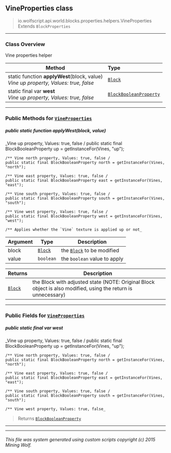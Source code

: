 ## VineProperties __class__

>io.wolfscript.api.world.blocks.properties.helpers.VineProperties
>Extends `BlockProperties`

---

### Class Overview

Vine properties helper

Method | Type   
--- | :--- 
static function __applyWest__(block, value) <br> _Vine up property, Values: true, false_ | [`Block`](..\..\Block.md)
static final var __west__ <br> _Vine up property, Values: true, false_ | [`BlockBooleanProperty`](..\BlockBooleanProperty.md)



---


### Public Methods for [`VineProperties`](VineProperties.md)

##### <a id='applywest'></a>public static function __applyWest__(block, value)

_Vine up property, Values: true, false /
    public static final BlockBooleanProperty up = getInstanceFor(Vines, "up");

    /** Vine north property, Values: true, false /
    public static final BlockBooleanProperty north = getInstanceFor(Vines, "north");

    /** Vine east property, Values: true, false /
    public static final BlockBooleanProperty east = getInstanceFor(Vines, "east");

    /** Vine south property, Values: true, false /
    public static final BlockBooleanProperty south = getInstanceFor(Vines, "south");

    /** Vine west property, Values: true, false /
    public static final BlockBooleanProperty west = getInstanceFor(Vines, "west");

    /** Applies whether the `Vine` texture is applied up or not_

Argument | Type | Description  
--- | --- | --- 
block | [`Block`](..\..\Block.md) | the [`Block`](..\..\Block.md) to be modified
value | `boolean` | the `boolean` value to apply

Returns | Description
--- | --- 
[`Block`](..\..\Block.md) | the Block with adjusted state (NOTE: Original Block object is also modified, using the return is unnecessary)


---

### Public Fields for [`VineProperties`](VineProperties.md)

##### <a id='west'></a>public static final var __west__

_Vine up property, Values: true, false /
    public static final BlockBooleanProperty up = getInstanceFor(Vines, "up");

    /** Vine north property, Values: true, false /
    public static final BlockBooleanProperty north = getInstanceFor(Vines, "north");

    /** Vine east property, Values: true, false /
    public static final BlockBooleanProperty east = getInstanceFor(Vines, "east");

    /** Vine south property, Values: true, false /
    public static final BlockBooleanProperty south = getInstanceFor(Vines, "south");

    /** Vine west property, Values: true, false_

>Returns
>  [`BlockBooleanProperty`](..\BlockBooleanProperty.md)

---
---


###### This file was system generated using custom scripts copyright (c) 2015 Mining Wolf.
	

